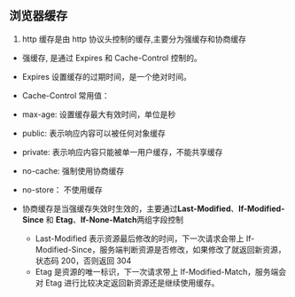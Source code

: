 ## 浏览器缓存

1. http 缓存是由 http 协议头控制的缓存,主要分为强缓存和协商缓存

- 强缓存, 是通过 Expires 和 Cache-Control 控制的。
- Expires 设置缓存的过期时间，是一个绝对时间。
- Cache-Control 常用值：
- max-age: 设置缓存最大有效时间，单位是秒
- public: 表示响应内容可以被任何对象缓存
- private: 表示响应内容只能被单一用户缓存，不能共享缓存
- no-cache: 强制使用协商缓存
- no-store： 不使用缓存

- 协商缓存是当强缓存失效时生效的，主要通过**Last-Modified**、**If-Modified-Since** 和 **Etag**、**If-None-Match**两组字段控制
  - Last-Modified 表示资源最后修改的时间，下一次请求会带上 If-Modified-Since，服务端判断资源是否修改，如果修改了就返回新资源，状态码 200，否则返回 304
  - Etag 是资源的唯一标识，下一次请求带上 If-Modified-Match，服务端会对 Etag 进行比较决定返回新资源还是继续使用缓存。
